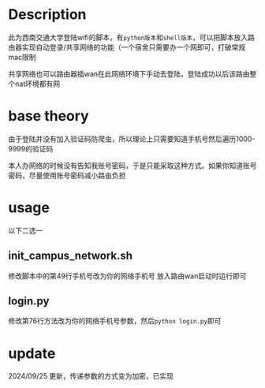 # Description
此为西南交通大学登陆wifi的脚本，有`python版本`和`shell版本`，可以把脚本放入路由器实现自动登录/共享网络的功能（一个宿舍只需要办一个网即可，打破常规mac限制

共享网络也可以路由器插wan在此网络环境下手动去登陆，登陆成功以后该路由整个nat环境都有网
# base theory
由于登陆并没有加入验证码防爬虫，所以理论上只需要知道手机号然后遍历1000-9999的验证码

本人办网络的时候没有告知我账号密码，于是只能采取这种方式。如果你知道账号密码，尽量使用账号密码减小路由负担

# usage

以下二选一

## init_campus_network.sh
修改脚本中的第49行手机号改为你的网络手机号
放入路由wan启动时运行即可

## login.py
修改第76行方法改为你的网络手机号参数，然后`python login.py`即可

# update
2024/09/25 更新，传递参数的方式变为加密，已实现
